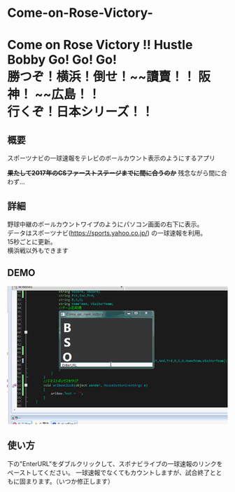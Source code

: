 # Come-on-Rose-Victory-

Come on Rose Victory !! Hustle Bobby Go! Go! Go!  
勝つぞ！横浜！倒せ！~~讀賣！！ 阪神！ ~~広島！！  
行くぞ！日本シリーズ！！
=======

## 概要
スポーツナビの一球速報をテレビのボールカウント表示のようにするアプリ

~~**果たして2017年のCSファーストステージまでに間に合うのか**~~
残念ながら間に合わず...

## 詳細
野球中継のボールカウントワイプのようにパソコン画面の右下に表示。  
データはスポーツナビ(https://sports.yahoo.co.jp/) の一球速報を利用。  
15秒ごとに更新。  
横浜戦以外もできます  

## DEMO
<img src ="https://github.com/yhstvhd/Come-on-Rose-Victory-/blob/master/Preview.gif">

## 使い方
下の"EnterURL"をダブルクリックして、スポナビライブの一球速報のリンクをペーストしてください。
一球速報でなくてもカウントしますが、試合終了とともに固まります。（いつか修正します）

